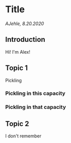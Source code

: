 # Title
*AJehle, 8.20.2020*

## Introduction
Hi! I'm Alex!

## Topic 1
Pickling

### Pickling in this capacity
### Pickling in that capacity

## Topic 2
I don't remember
